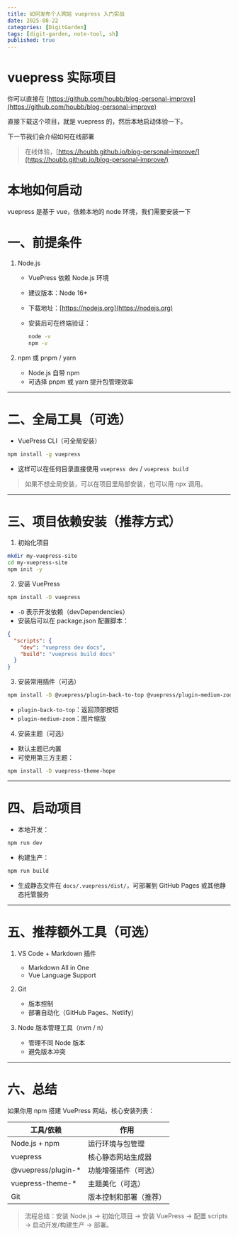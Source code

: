 ```yaml
---
title: 如何发布个人网站 vuepress 入门实战
date: 2025-08-22
categories: [DigitGarden]
tags: [digit-garden, note-tool, sh]
published: true
---
```



# vuepress 实际项目

你可以直接在 [https://github.com/houbb/blog-personal-improve](https://github.com/houbb/blog-personal-improve)

直接下载这个项目，就是 vuepress 的，然后本地启动体验一下。

下一节我们会介绍如何在线部署

> 在线体验，[https://houbb.github.io/blog-personal-improve/](https://houbb.github.io/blog-personal-improve/)

# 本地如何启动

vuepress 是基于 vue，依赖本地的 node 环境，我们需要安装一下

# 一、前提条件

1. Node.js

   * VuePress 依赖 Node.js 环境
   * 建议版本：Node 16+
   * 下载地址：[https://nodejs.org](https://nodejs.org)
   * 安装后可在终端验证：

     ```bash
     node -v
     npm -v
     ```

2. npm 或 pnpm / yarn

   * Node.js 自带 npm
   * 可选择 pnpm 或 yarn 提升包管理效率

---

# 二、全局工具（可选）

* VuePress CLI（可全局安装）

```bash
npm install -g vuepress
```

* 这样可以在任何目录直接使用 `vuepress dev` / `vuepress build`

> 如果不想全局安装，可以在项目里局部安装，也可以用 npx 调用。

---

# 三、项目依赖安装（推荐方式）

1. 初始化项目

```bash
mkdir my-vuepress-site
cd my-vuepress-site
npm init -y
```

2. 安装 VuePress

```bash
npm install -D vuepress
```

* `-D` 表示开发依赖（devDependencies）
* 安装后可以在 package.json 配置脚本：

```json
{
  "scripts": {
    "dev": "vuepress dev docs",
    "build": "vuepress build docs"
  }
}
```

3. 安装常用插件（可选）

```bash
npm install -D @vuepress/plugin-back-to-top @vuepress/plugin-medium-zoom
```

* `plugin-back-to-top`：返回顶部按钮
* `plugin-medium-zoom`：图片缩放

4. 安装主题（可选）

* 默认主题已内置
* 可使用第三方主题：

```bash
npm install -D vuepress-theme-hope
```

---

# 四、启动项目

* 本地开发：

```bash
npm run dev
```

* 构建生产：

```bash
npm run build
```

* 生成静态文件在 `docs/.vuepress/dist/`，可部署到 GitHub Pages 或其他静态托管服务

---

# 五、推荐额外工具（可选）

1. VS Code + Markdown 插件

   * Markdown All in One
   * Vue Language Support
2. Git

   * 版本控制
   * 部署自动化（GitHub Pages、Netlify）
3. Node 版本管理工具（nvm / n）

   * 管理不同 Node 版本
   * 避免版本冲突

---

# 六、总结

如果你用 npm 搭建 VuePress 网站，核心安装列表：

| 工具/依赖               | 作用          |
| ------------------- | ----------- |
| Node.js + npm       | 运行环境与包管理    |
| vuepress            | 核心静态网站生成器   |
| @vuepress/plugin-\* | 功能增强插件（可选）  |
| vuepress-theme-\*   | 主题美化（可选）    |
| Git                 | 版本控制和部署（推荐） |

> 流程总结：安装 Node.js → 初始化项目 → 安装 VuePress → 配置 scripts → 启动开发/构建生产 → 部署。



